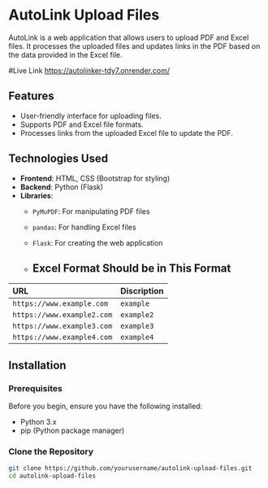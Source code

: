 # AutoLink Upload Files

AutoLink is a web application that allows users to upload PDF and Excel files. It processes the uploaded files and updates links in the PDF based on the data provided in the Excel file.

#Live Link 
https://autolinker-tdy7.onrender.com/

## Features

- User-friendly interface for uploading files.
- Supports PDF and Excel file formats.
- Processes links from the uploaded Excel file to update the PDF.

## Technologies Used

- **Frontend**: HTML, CSS (Bootstrap for styling)
- **Backend**: Python (Flask)
- **Libraries**:
  - `PyMuPDF`: For manipulating PDF files
  - `pandas`: For handling Excel files
  - `Flask`: For creating the web application

 
  - ## Excel Format Should be in This Format

| URL | Discription     |       
| :-------- | :------- |
| `https://www.example.com`      | `example` |
| `https://www.example2.com`      | `example2` |
| `https://www.example3.com`      | `example3` |
| `https://www.example4.com`      | `example4` |

## Installation

### Prerequisites

Before you begin, ensure you have the following installed:

- Python 3.x
- pip (Python package manager)

### Clone the Repository

```bash
git clone https://github.com/yourusername/autolink-upload-files.git
cd autolink-upload-files
